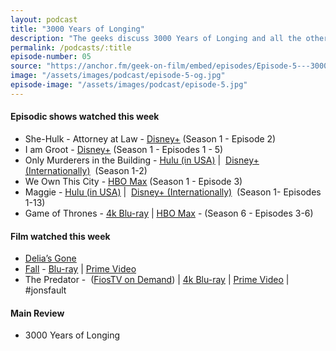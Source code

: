 ```yaml
---
layout: podcast
title: "3000 Years of Longing"
description: "The geeks discuss 3000 Years of Longing and all the other things they watched this week."
permalink: /podcasts/:title
episode-number: 05
source: "https://anchor.fm/geek-on-film/embed/episodes/Episode-5---3000-Years-of-Longing-82822-e1n2veu"
image: "/assets/images/podcast/episode-5-og.jpg"
episode-image: "/assets/images/podcast/episode-5.jpg"
---
```

<h4><strong>Episodic shows watched this week</strong></h4>
<ul>
 <li>She-Hulk - Attorney at Law - <a href="https://disneyplusoriginals.disney.com/show/she-hulk"><u>Disney+</u></a> (Season 1 - Episode 2)</li>
 <li>I am Groot - <a href="https://disneyplusoriginals.disney.com/show/i-am-groot"><u>Disney+</u></a> (Season 1 - Episodes 1 - 5)</li>
  <li>Only Murderers in the Building - <a href="https://www.hulu.com/series/only-murders-in-the-building-ef31c7e1-cd0f-4e07-848d-1cbfedb50ddf"><u>Hulu (in USA)</u></a> | &nbsp;<a href="https://www.disneyplus.com/series/only-murders-in-the-building/2EfP45PYWY5s"><u>Disney+ (Internationally)</u></a> &nbsp;(Season 1-2)</li>
  <li>We Own This City - <a href="https://www.hbo.com/we-own-this-city"><u>HBO Max</u></a> (Season 1 - Episode 3)</li>
  <li>Maggie - <a href="https://www.hulu.com/series/maggie-ebca130d-d901-4b5f-b893-9ecb7f406924"><u>Hulu (in USA)</u></a> | &nbsp;<a href="https://www.disneyplus.com/series/maggie/1nUTZnLAIHl1"><u>Disney+ (Internationally)</u></a> &nbsp;(Season 1- Episodes 1-13)</li>
  <li>Game of Thrones - <a href="https://amzn.to/3pGBCpv"><u>4k Blu-ray</u></a> | <a href="https://www.hbomax.com/series/urn:hbo:series:GVU2cggagzYNJjhsJATwo"><u>HBO Max</u></a> - (Season 6 - Episodes 3-6)</li>
</ul>
<h4><strong>Film watched this week</strong></h4>
<ul>
  <li><a href="https://www.youtube.com/watch?v=wIoUQUfldZs"><u>Delia’s Gone</u></a></li>
  <li><a href="https://www.lionsgate.com/movies/fall"><u>Fall</u></a> - <a href="https://amzn.to/3PUBptp"><u>Blu-ray</u></a> | <a href="https://amzn.to/3Aquz9r"><u>Prime Video</u></a></li>
  <li>The Predator - &nbsp;(<a href="https://tv.verizon.com/watch/movie/the-predator/PCKG0220706869750504/?tlmSlug=cGVyc29u"><u>FiosTV on Demand</u></a>) | <a href="https://amzn.to/3AT5PrA"><u>4k Blu-ray</u></a> | <a href="https://amzn.to/3pOsa3t"><u>Prime Video</u></a> | #jonsfault</li>
</ul>
<h4><strong>Main Review</strong></h4>
<ul>
  <li>3000 Years of Longing</li>
</ul>
